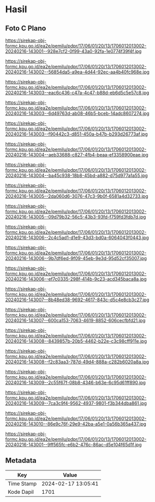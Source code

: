 # Hasil

## Foto C Plano

https://sirekap-obj-formc.kpu.go.id/ea2e/pemilu/pdpr/17/06/01/20/13/1706012013002-20240216-143001--928e7cf2-0f99-43a0-92fa-1e0774f39f4f.jpg

https://sirekap-obj-formc.kpu.go.id/ea2e/pemilu/pdpr/17/06/01/20/13/1706012013002-20240216-143002--56854da5-a9ea-4d44-92ec-aa4b40fc968e.jpg

https://sirekap-obj-formc.kpu.go.id/ea2e/pemilu/pdpr/17/06/01/20/13/1706012013002-20240216-143003--eac6c436-c47a-4c47-b88d-eb6d5c5e57c8.jpg

https://sirekap-obj-formc.kpu.go.id/ea2e/pemilu/pdpr/17/06/01/20/13/1706012013002-20240216-143003--6d49763d-ab08-46b5-bceb-14adc8607274.jpg

https://sirekap-obj-formc.kpu.go.id/ea2e/pemilu/pdpr/17/06/01/20/13/1706012013002-20240216-143003--f90442c3-d851-450a-b47b-b293d26773af.jpg

https://sirekap-obj-formc.kpu.go.id/ea2e/pemilu/pdpr/17/06/01/20/13/1706012013002-20240216-143004--aeb33688-c827-4fb4-beaa-ef3358900eae.jpg

https://sirekap-obj-formc.kpu.go.id/ea2e/pemilu/pdpr/17/06/01/20/13/1706012013002-20240216-143004--ba45c938-18b8-45bd-a882-d75d977a1a55.jpg

https://sirekap-obj-formc.kpu.go.id/ea2e/pemilu/pdpr/17/06/01/20/13/1706012013002-20240216-143005--2da060d6-3076-47c3-9b0f-6581a4d32733.jpg

https://sirekap-obj-formc.kpu.go.id/ea2e/pemilu/pdpr/17/06/01/20/13/1706012013002-20240216-143005--09d79b32-56c5-43b3-93fd-f759fd3fdb7d.jpg

https://sirekap-obj-formc.kpu.go.id/ea2e/pemilu/pdpr/17/06/01/20/13/1706012013002-20240216-143006--2c4c5ad1-d1e9-43d3-bd0a-6064043f0443.jpg

https://sirekap-obj-formc.kpu.go.id/ea2e/pemilu/pdpr/17/06/01/20/13/1706012013002-20240216-143006--9b7df6ed-9f09-45eb-9e3d-95d52cf35007.jpg

https://sirekap-obj-formc.kpu.go.id/ea2e/pemilu/pdpr/17/06/01/20/13/1706012013002-20240216-143006--ef7c0335-298f-414b-9c23-acd345baca8a.jpg

https://sirekap-obj-formc.kpu.go.id/ea2e/pemilu/pdpr/17/06/01/20/13/1706012013002-20240216-143007--8b48ed38-9692-4617-843c-d5c4e8cb3c27.jpg

https://sirekap-obj-formc.kpu.go.id/ea2e/pemilu/pdpr/17/06/01/20/13/1706012013002-20240216-143007--600ca153-7063-4619-8852-606cecfbfd21.jpg

https://sirekap-obj-formc.kpu.go.id/ea2e/pemilu/pdpr/17/06/01/20/13/1706012013002-20240216-143008--8439857b-20b5-4462-b22e-c3c98cff911e.jpg

https://sirekap-obj-formc.kpu.go.id/ea2e/pemilu/pdpr/17/06/01/20/13/1706012013002-20240216-143008--f2c83aa3-787d-49d4-888a-c282b6020a8a.jpg

https://sirekap-obj-formc.kpu.go.id/ea2e/pemilu/pdpr/17/06/01/20/13/1706012013002-20240216-143009--2c55f67f-08b8-4346-b63e-6c95d61ff890.jpg

https://sirekap-obj-formc.kpu.go.id/ea2e/pemilu/pdpr/17/06/01/20/13/1706012013002-20240216-143009--7ca3c9f4-9562-4937-9801-f3b344dba861.jpg

https://sirekap-obj-formc.kpu.go.id/ea2e/pemilu/pdpr/17/06/01/20/13/1706012013002-20240216-143010--86e9c76f-29e9-42ba-a5e1-0a56b365a437.jpg

https://sirekap-obj-formc.kpu.go.id/ea2e/pemilu/pdpr/17/06/01/20/13/1706012013002-20240216-143001--9ff565fc-e6b2-476c-86ac-d5e104f65d1f.jpg


## Metadata

| Key        | Value               |
| ---------- | ------------------- |
| Time Stamp | 2024-02-17 13:05:41 |
| Kode Dapil | 1701                |



